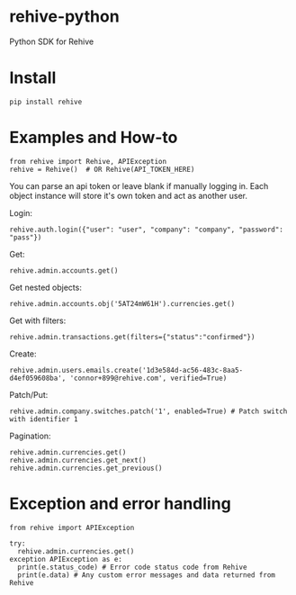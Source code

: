 # rehive-python
Python SDK for Rehive


# Install
```
pip install rehive
```

# Examples and How-to

```
from rehive import Rehive, APIException
rehive = Rehive()  # OR Rehive(API_TOKEN_HERE)
```
You can parse an api token or leave blank if manually logging in. Each object instance will store it's own token and act as another user.

Login:
```
rehive.auth.login({"user": "user", "company": "company", "password": "pass"})
```

Get:
```
rehive.admin.accounts.get()
```

Get nested objects:
```
rehive.admin.accounts.obj('5AT24mW61H').currencies.get()
```

Get with filters:
```
rehive.admin.transactions.get(filters={"status":"confirmed"})
```

Create:
```
rehive.admin.users.emails.create('1d3e584d-ac56-483c-8aa5-d4ef059608ba', 'connor+899@rehive.com', verified=True)
```

Patch/Put:
```
rehive.admin.company.switches.patch('1', enabled=True) # Patch switch with identifier 1
```

Pagination:
```
rehive.admin.currencies.get()
rehive.admin.currencies.get_next()
rehive.admin.currencies.get_previous()
```


# Exception and error handling

```
from rehive import APIException

try:
  rehive.admin.currencies.get()
exception APIException as e:
  print(e.status_code) # Error code status code from Rehive
  print(e.data) # Any custom error messages and data returned from Rehive
```
